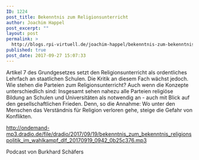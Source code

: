 ```yaml
---
ID: 1224
post_title: Bekenntnis zum Religionsunterricht
author: Joachim Happel
post_excerpt: ""
layout: post
permalink: >
  http://blogs.rpi-virtuell.de/joachim-happel/bekenntnis-zum-bekenntnis/
published: true
post_date: 2017-09-27 15:07:33
---
```

Artikel 7 des Grundgesetzes setzt den Religionsunterricht als ordentliches Lehrfach an staatlichen Schulen. Die Kritik an diesem Fach wächst jedoch. Wie stehen die Parteien zum Religionsunterricht? Auch wenn die Konzepte unterschiedlich sind: Insgesamt sehen nahezu alle Parteien religiöse Bildung an Schulen und Universitäten als notwendig an - auch mit Blick auf den gesellschaftlichen Frieden. Denn, so die Annahme: Wo unter den Menschen das Verständnis für Religion verloren gehe, steige die Gefahr von Konflikten.

http://ondemand-mp3.dradio.de/file/dradio/2017/09/19/bekenntnis_zum_bekenntnis_religionspolitik_im_wahlkampf_dlf_20170919_0942_0b25c376.mp3

Podcast von Burkhard Schäfers